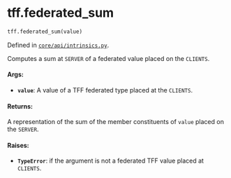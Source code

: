 <div itemscope itemtype="http://developers.google.com/ReferenceObject">
<meta itemprop="name" content="tff.federated_sum" />
<meta itemprop="path" content="Stable" />
</div>

# tff.federated_sum

``` python
tff.federated_sum(value)
```

Defined in
[`core/api/intrinsics.py`](http://github.com/tensorflow/federated/tree/master/tensorflow_federated/python/core/api/intrinsics.py).

Computes a sum at `SERVER` of a federated value placed on the `CLIENTS`.

#### Args:

* <b>`value`</b>: A value of a TFF federated type placed at the `CLIENTS`.


#### Returns:

A representation of the sum of the member constituents of `value` placed
on the `SERVER`.


#### Raises:

* <b>`TypeError`</b>: if the argument is not a federated TFF value placed at `CLIENTS`.